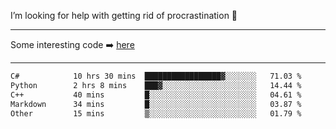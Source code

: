 I’m looking for help with getting rid of procrastination 🤔

-----

Some interesting code :arrow_right: [here](https://github.com/zhen8838/playground)

-----

<!--START_SECTION:waka-->

```txt
C#            10 hrs 30 mins  █████████████████▓░░░░░░░   71.03 %
Python        2 hrs 8 mins    ███▓░░░░░░░░░░░░░░░░░░░░░   14.44 %
C++           40 mins         █░░░░░░░░░░░░░░░░░░░░░░░░   04.61 %
Markdown      34 mins         █░░░░░░░░░░░░░░░░░░░░░░░░   03.87 %
Other         15 mins         ▒░░░░░░░░░░░░░░░░░░░░░░░░   01.79 %
```

<!--END_SECTION:waka-->

<!--
**zhen8838/zhen8838** is a ✨ _special_ ✨ repository because its `README.md` (this file) appears on your GitHub profile.

Here are some ideas to get you started:

- 🔭 I’m currently working on ...
- 🌱 I’m currently learning ...
- 👯 I’m looking to collaborate on ...
 ...
- 💬 Ask me about ...
- 📫 How to reach me: ...
- 😄 Pronouns: ...
- ⚡ Fun fact: ...
-->
